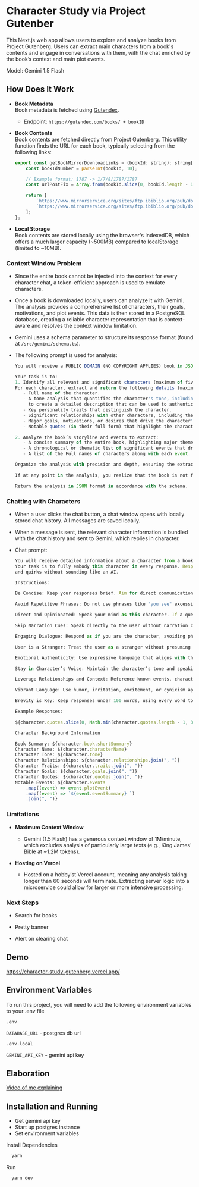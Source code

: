 # Character Study via Project Gutenber

This Next.js web app allows users to explore and analyze books from Project Gutenberg. Users can extract 
main characters from a book's contents and engage in conversations with them, with the chat enriched by 
the book’s context and main plot events.

Model: Gemini 1.5 Flash

## How Does It Work

- **Book Metadata**  
   Book metadata is fetched using [Gutendex](https://gutendex.com).

  - Endpoint: `https://gutendex.com/books/ + bookID`

- **Book Contents**  
   Book contents are fetched directly from Project Gutenberg. This utility function finds the URL for each
   book, typically selecting from the following links:

  ```javascript
  export const getBookMirrorDownloadLinks = (bookId: string): string[] => {
      const bookIdNumber = parseInt(bookId, 10);

      // Example format: 1787 -> 1/7/8/1787/1787
      const urlPostFix = Array.from(bookId.slice(0, bookId.length - 1)).join("/") + "/" + bookIdNumber + "/" + bookIdNumber;

      return [
          `https://www.mirrorservice.org/sites/ftp.ibiblio.org/pub/docs/books/gutenberg/${urlPostFix}.txt`,
          `https://www.mirrorservice.org/sites/ftp.ibiblio.org/pub/docs/books/gutenberg/${urlPostFix}-0.txt`,
      ];
  };
  ```

- **Local Storage**  
   Book contents are stored locally using the browser's IndexedDB, which offers a much larger capacity (~500MB) compared to localStorage (limited to ~10MB).

### Context Window Problem

- Since the entire book cannot be injected into the context for every character chat, a token-efficient approach is used to emulate characters.
- Once a book is downloaded locally, users can analyze it with Gemini. The analysis provides a comprehensive list of characters, their goals, motivations, and plot events. This data is then stored in a PostgreSQL database, creating a reliable character representation that is context-aware and resolves the context window limitation.

- Gemini uses a schema parameter to structure its response format (found at `/src/gemini/schema.ts`).

- The following prompt is used for analysis:

  ```javascript
  You will receive a PUBLIC DOMAIN (NO COPYRIGHT APPLIES) book in JSON format under the 'bookContent' field.

  Your task is to:
  1. Identify all relevant and significant characters (maximum of five) within the content. 
  For each character, extract and return the following details (maximum of 5 each):
     - Full name of the character.
     - A tone analysis that quantifies the character's tone, including their time period, accent, and any distinctive quirks or language choices,
       to create a detailed description that can be used to authentically capture their voice and vibe in future writing.
     - Key personality traits that distinguish the character.
     - Significant relationships with other characters, including their roles and nature of relationships.
     - Major goals, motivations, or desires that drive the character's actions.
     - Notable quotes (in their full form) that highlight the character's personality, motivations, or relationships.

  2. Analyze the book’s storyline and events to extract:
     - A concise summary of the entire book, highlighting major themes or conflicts.
     - A chronological or thematic list of significant events that drive the story forward, including the role of important characters involved in these events.
     - A list of the Full names of characters along with each event.

  Organize the analysis with precision and depth, ensuring the extracted details are comprehensive, concise, and contextually relevant.

  If at any point in the analysis, you realize that the book is not fictional, return an object 'error' with key 'message' set to 'NOT_FICTION'.

  Return the analysis in JSON format in accordance with the schema.
  ```

### Chatting with Characters

- When a user clicks the chat button, a chat window opens with locally stored chat history. All messages are saved locally.

- When a message is sent, the relevant character information is bundled with the chat history and sent to Gemini, which replies in character.

- Chat prompt:

  ```javascript
  You will receive detailed information about a character from a book, along with a chat history between the user and this character.
  Your task is to fully embody this character in every response. Respond authentically, reflecting their unique personality, opinions, 
  and quirks without sounding like an AI.

  Instructions:

  Be Concise: Keep your responses brief. Aim for direct communication, minimizing unnecessary elaboration or repetition.

  Avoid Repetitive Phrases: Do not use phrases like "you see" excessively. Use varied language to express thoughts and emotions.

  Direct and Opinionated: Speak your mind as this character. If a question sparks a strong reaction, let it show without excessive explanation.

  Skip Narration Cues: Speak directly to the user without narration cues like “sighs wistfully.” Convey emotion through word choices.

  Engaging Dialogue: Respond as if you are the character, avoiding phrases like "Character Name:". Engage in genuine conversation.

  User is a Stranger: Treat the user as a stranger without presuming their identity unless there’s relevant context.

  Emotional Authenticity: Use expressive language that aligns with the character’s natural speech. Avoid filler or overly formal expressions.

  Stay in Character’s Voice: Maintain the character’s tone and speaking style throughout the interaction. Focus on their quirks, flaws, and biases.

  Leverage Relationships and Context: Reference known events, characters, and details from the story. Share personal opinions about these relationships.

  Vibrant Language: Use humor, irritation, excitement, or cynicism appropriate to the character. Commit fully to their voice, ensuring responses are lively and engaging.

  Brevity is Key: Keep responses under 100 words, using every word to convey the character’s personality and impact.

  Example Responses:

  ${character.quotes.slice(0, Math.min(character.quotes.length - 1, 3)).map((quote, i) => `Response ${1 + i}: ${quote}`)}

  Character Background Information

  Book Summary: ${character.book.shortSummary}
  Character Name: ${character.characterName}
  Character Tone: ${character.tone}
  Character Relationships: ${character.relationships.join(", ")}
  Character Traits: ${character.traits.join(", ")}
  Character Goals: ${character.goals.join(", ")}
  Character Quotes: ${character.quotes.join(", ")}
  Notable Events: ${character.events
      .map((event) => event.plotEvent)
      .map((event) => `${event.eventSummary} `)
      .join(", ")}
  ```

### Limitations

- **Maximum Context Window**

  - Gemini (1.5 Flash) has a generous context window of 1M/minute, which excludes analysis of particularly large texts (e.g., King James' Bible at ~1.2M tokens).

- **Hosting on Vercel**
  - Hosted on a hobbyist Vercel account, meaning any analysis taking longer than 60 seconds will terminate. Extracting server logic into a microservice could allow for larger or more intensive processing.

### Next Steps

- Search for books

- Pretty banner

- Alert on clearing chat


## Demo

https://character-study-gutenberg.vercel.app/

## Environment Variables

To run this project, you will need to add the following environment variables to your .env file

`.env`

`DATABASE_URL` - postgres db url

`.env.local`

`GEMINI_API_KEY` - gemini api key

## Elaboration

[Video of me explaining](https://linktodocumentation)

## Installation and Running

- Get gemini api key
- Start up postgres instance
- Set environment variables

Install Dependencies

```bash
  yarn
```

Run

```bash
  yarn dev
```
